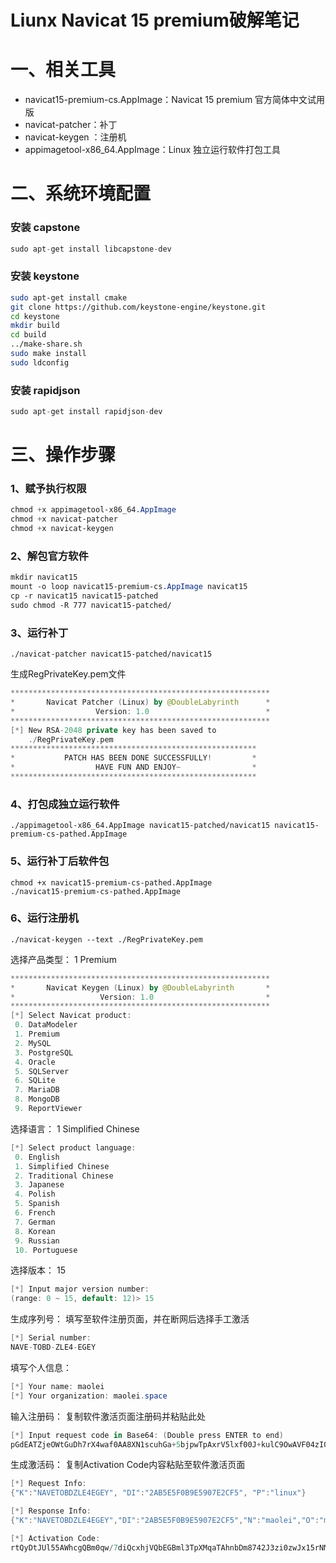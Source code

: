 # Liunx Navicat 15 premium破解笔记

# 一、相关工具

- navicat15-premium-cs.AppImage：Navicat 15 premium 官方简体中文试用版
- navicat-patcher：补丁
- navicat-keygen ：注册机
- appimagetool-x86_64.AppImage：Linux 独立运行软件打包工具

# 二、系统环境配置

### 安装 capstone



```csharp
sudo apt-get install libcapstone-dev
```

### 安装 keystone



```bash
sudo apt-get install cmake
git clone https://github.com/keystone-engine/keystone.git
cd keystone
mkdir build
cd build
../make-share.sh
sudo make install
sudo ldconfig
```

### 安装 rapidjson



```csharp
sudo apt-get install rapidjson-dev
```

# 三、操作步骤

### 1、赋予执行权限



```css
chmod +x appimagetool-x86_64.AppImage
chmod +x navicat-patcher
chmod +x navicat-keygen
```

### 2、解包官方软件



```css
mkdir navicat15
mount -o loop navicat15-premium-cs.AppImage navicat15
cp -r navicat15 navicat15-patched
sudo chmod -R 777 navicat15-patched/
```

### 3、运行补丁



```shell
./navicat-patcher navicat15-patched/navicat15
```

生成RegPrivateKey.pem文件



```kotlin
**********************************************************
*       Navicat Patcher (Linux) by @DoubleLabyrinth      *
*                  Version: 1.0                          *
**********************************************************
[*] New RSA-2048 private key has been saved to
    ./RegPrivateKey.pem
*******************************************************
*           PATCH HAS BEEN DONE SUCCESSFULLY!         *
*                  HAVE FUN AND ENJOY~                *
*******************************************************
```

### 4、打包成独立运行软件



```shell
./appimagetool-x86_64.AppImage navicat15-patched/navicat15 navicat15-premium-cs-pathed.AppImage

```

### 5、运行补丁后软件包



```shell
chmod +x navicat15-premium-cs-pathed.AppImage
./navicat15-premium-cs-pathed.AppImage
```

### 6、运行注册机



```undefined
./navicat-keygen --text ./RegPrivateKey.pem 
```

选择产品类型： 1 Premium



```kotlin
**********************************************************
*       Navicat Keygen (Linux) by @DoubleLabyrinth       *
*                   Version: 1.0                         *
**********************************************************
[*] Select Navicat product:
 0. DataModeler
 1. Premium
 2. MySQL
 3. PostgreSQL
 4. Oracle
 5. SQLServer
 6. SQLite
 7. MariaDB
 8. MongoDB
 9. ReportViewer
```

选择语言： 1 Simplified Chinese



```csharp
[*] Select product language:
 0. English
 1. Simplified Chinese
 2. Traditional Chinese
 3. Japanese
 4. Polish
 5. Spanish
 6. French
 7. German
 8. Korean
 9. Russian
 10. Portuguese
```

选择版本： 15



```csharp
[*] Input major version number:
(range: 0 ~ 15, default: 12)> 15
```

生成序列号： 填写至软件注册页面，并在断网后选择手工激活



```csharp
[*] Serial number:
NAVE-TOBD-ZLE4-EGEY

```

填写个人信息：



```csharp
[*] Your name: maolei
[*] Your organization: maolei.space

```

输入注册码： 复制软件激活页面注册码并粘贴此处



```csharp
[*] Input request code in Base64: (Double press ENTER to end)
pGdEATZjeOWtGuDh7rX4waf0AA8XN1scuhGa+5bjpwTpAxrV5lxf00J+kulC9OwAVF04zI0k+GoczVxiv95AJERC/ffLq1SThp+QJV0Y0xLxLvTQmTe6RJF6ADvLXAuXL3s8vi7ZqO/Pgc6CstHrnWaI2dNf5D4F/O0dIl3DZuiGbad0A0Mdy6KO9ouxC622F1nDF3tmlV1tlEFdLxhLca9JC5kPzZR12ZWWRGjtfm9+qAZY9VEn8i7CixIlzUPu/Mch1/h4QKGEWHzZ8+zVVqELo6PuH6sTf5RLuy7F3pVFKtlzYy61IVwuA83gJ6AaOHMd1w6kBK5bYLwB1QBSgA==

```

生成激活码： 复制Activation Code内容粘贴至软件激活页面



```csharp
[*] Request Info:
{"K":"NAVETOBDZLE4EGEY", "DI":"2AB5E5F0B9E5907E2CF5", "P":"linux"}

[*] Response Info:
{"K":"NAVETOBDZLE4EGEY","DI":"2AB5E5F0B9E5907E2CF5","N":"maolei","O":"maolei.space","T":1630375125}

[*] Activation Code:
rtQyDtJUl55AWhcgQBm0qw/7diQcxhjVQbEGBml3TpXMqaTAhnbDm8742J3zi0zwJx15rNMSMMC6etXQUZGxj6Jaxbh0rc59X2jmBHsX11ifKP6VwJIszegzFVyDMH553mETOEChLYyoUWY1gi2PIJdjm2iG9vhzA+yYCYVJ5EyUHHJVeUVeF1oUB5DO15NrvYfAKKxOssmLbloUHnpCyJQYD2jTjDdXlTLaJMfsLZmecapzp0n0MD0Zt+YL5qnmPigitQhWf/HslXykhj+T9rZQrYCmCJvpRqXC0FiyfRGoNU9I9SpFY9blPMgj3V1URxiPWNIICct/p/TfW99b2A==

```